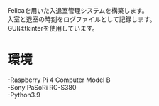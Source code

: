 Felicaを用いた入退室管理システムを構築します。  
入室と退室の時刻をログファイルとして記録します。  
GUIはtkinterを使用しています。  

# 環境
-Raspberry Pi 4 Computer Model B  
-Sony PaSoRi RC-S380  
-Python3.9  
